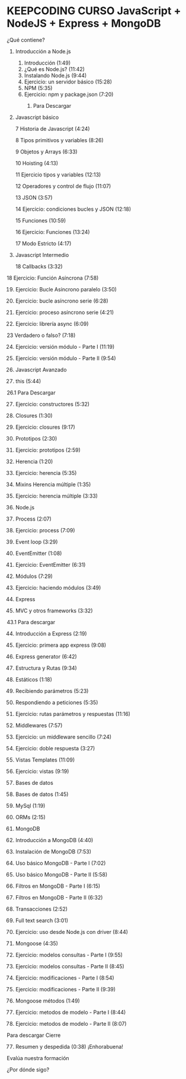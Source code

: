 # KEEPCODING CURSO JavaScript + NodeJS + Express + MongoDB

¿Qué contiene?

<ol type="1">
   <li>Introducción a Node.js</li>
   <ol type="1">
      <li>Introducción (1:49)</li>
      <li>¿Qué es Node.js? (11:42)</li>
      <li>Instalando Node.js (9:44)</li>
      <li>Ejercicio: un servidor básico (15:28)</li>
      <li>NPM (5:35)</li>
      <li>Ejercicio: npm y package.json (7:20)</li>
      <ol>
         <li>Para Descargar</li>
      </ol>
   </ol>
</ol>
      
2. Javascript básico
 
   7 Historia de Javascript (4:24)
 
   8 Tipos primitivos y variables (8:26)
 
   9 Objetos y Arrays (6:33)
 
   10 Hoisting (4:13)
 
   11 Ejercicio tipos y variables (12:13)
 
   12 Operadores y control de flujo (11:07)
 
   13 JSON (3:57)
 
   14 Ejercicio: condiciones bucles y JSON (12:18)
 
   15 Funciones (10:59)
 
   16 Ejercicio: Funciones (13:24)
 
   17 Modo Estricto (4:17)
   
3. Javascript Intermedio
 
   18 Callbacks (3:32)
 
 18 Ejercicio: Función Asíncrona (7:58)
 
 19. Ejercicio: Bucle Asincrono paralelo (3:50)
 
 20. Ejercicio: bucle asíncrono serie (6:28)
 
 21. Ejercicio: proceso asíncrono serie (4:21)
 
 22. Ejercicio: librería async (6:09)
 
 23 Verdadero o falso? (7:18)
 
 24. Ejercicio: versión módulo - Parte I (11:19)
 
 25. Ejercicio: versión módulo - Parte II (9:54)
4. Javascript Avanzado
 
 26. this (5:44)
 
 26.1 Para Descargar
 
 27. Ejercicio: constructores (5:32)
 
 28. Closures (1:30)
 
 29. Ejercicio: closures (9:17)
 
 30. Prototipos (2:30)
 
 31. Ejercicio: prototipos (2:59)
 
 32. Herencia (1:20)
 
 33. Ejercicio: herencia (5:35)
 
 34. Mixins Herencia múltiple (1:35)
 
 35. Ejercicio: herencia múltiple (3:33)
5. Node.js
 
 36. Process (2:07)
 
 37. Ejercicio: process (7:09)
 
 38. Event loop (3:29)
 
 39. EventEmitter (1:08)
 
 40. Ejercicio: EventEmitter (6:31)
 
 41. Módulos (7:29)
 
 42. Ejercicio: haciendo módulos (3:49)
6. Express
 
 43. MVC y otros frameworks (3:32)
 
 43.1 Para descargar
 
 44. Introducción a Express (2:19)
 
 45. Ejercicio: primera app express (9:08)
 
 46. Express generator (6:42)
 
 47. Estructura y Rutas (9:34)
 
 48. Estáticos (1:18)
 
 49. Recibiendo parámetros (5:23)
 
 50. Respondiendo a peticiones (5:35)
 
 51. Ejercicio: rutas parámetros y respuestas (11:16)
 
 52. Middlewares (7:57)
 
 53. Ejercicio: un middleware sencillo (7:24)
 
 54. Ejercicio: doble respuesta (3:27)
 
 55. Vistas Templates (11:09)
 
 56. Ejercicio: vistas (9:19)
7. Bases de datos
 
 57. Bases de datos (1:45)
 
 58. MySql (1:19)
 
 59. ORMs (2:15)
8. MongoDB
 
 60. Introducción a MongoDB (4:40)
 
 61. Instalación de MongoDB (7:53)
 
 62. Uso básico MongoDB - Parte I (7:02)
 
 63. Uso básico MongoDB - Parte II (5:58)
 
 64. Filtros en MongoDB - Parte I (6:15)
 
 65. Filtros en MongoDB - Parte II (6:32)
 
 66. Transacciones (2:52)
 
 67. Full text search (3:01)
 
 68. Ejercicio: uso desde Node.js con driver (8:44)
 
 69. Mongoose (4:35)
 
 70. Ejercicio: modelos consultas - Parte I (9:55)
 
 71. Ejercicio: modelos consultas - Parte II (8:45)
 
 72. Ejercicio: modificaciones - Parte I (8:54)
 
 73. Ejercicio: modificaciones - Parte II (9:39)
 
 74. Mongoose métodos (1:49)
 
 75. Ejercicio: metodos de modelo - Parte I (8:44)
 
 76. Ejercicio: metodos de modelo - Parte II (8:07)
 
 Para descargar
Cierre
 
 77. Resumen y despedida (0:38)
¡Enhorabuena!
 
 Evalúa nuestra formación
 
 ¿Por dónde sigo?
